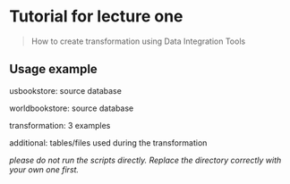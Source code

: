 # Tutorial for lecture one
> How to create transformation using Data Integration Tools 





## Usage example

usbookstore: source database

worldbookstore: source database

transformation: 3 examples

additional: tables/files used during the transformation

_please do not run the scripts directly. Replace the directory correctly with your own one first._



